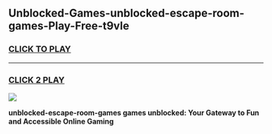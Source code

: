 
## Unblocked-Games-unblocked-escape-room-games-Play-Free-t9vle
<h3>
<a href="https://premium76.site?title=unblocked-escape-room-games&ref=20A">CLICK TO PLAY</a></h3>
<hr>

<h3>
<a href="https://premium76.site?title=unblocked-escape-room-games&ref=20A">CLICK 2 PLAY</a>
  
</h3>

<a href="https://premium76.site?title=unblocked-escape-room-games&ref=20A"><img src="https://clearcache.store/games.png"></a>


**unblocked-escape-room-games games unblocked: Your Gateway to Fun and Accessible Online Gaming**
